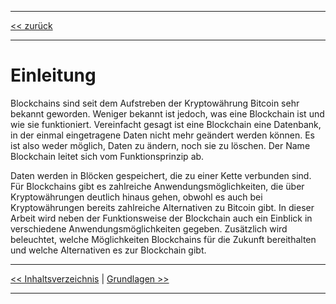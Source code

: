 ***

[<< zurück](02_toc.md)

***

# Einleitung

Blockchains sind seit dem Aufstreben der Kryptowährung Bitcoin sehr bekannt geworden. Weniger bekannt ist jedoch, was eine Blockchain ist und wie sie funktioniert. Vereinfacht gesagt ist eine Blockchain eine Datenbank, in der einmal eingetragene Daten nicht mehr geändert werden können. Es ist also weder möglich, Daten zu ändern, noch sie zu löschen.
Der Name Blockchain leitet sich vom Funktionsprinzip ab. 

Daten werden in Blöcken gespeichert, die zu einer Kette verbunden sind.
Für Blockchains gibt es zahlreiche Anwendungsmöglichkeiten, die über Kryptowährungen deutlich hinaus gehen, obwohl es auch bei Kryptowährungen bereits zahlreiche Alternativen zu Bitcoin gibt.
In dieser Arbeit wird neben der Funktionsweise der Blockchain auch ein Einblick in verschiedene Anwendungsmöglichkeiten gegeben. Zusätzlich wird beleuchtet, welche Möglichkeiten Blockchains für die Zukunft bereithalten und welche Alternativen es zur Blockchain gibt.

***

[<< Inhaltsverzeichnis](02_toc.md) | [Grundlagen >>](04_basics.md)

***